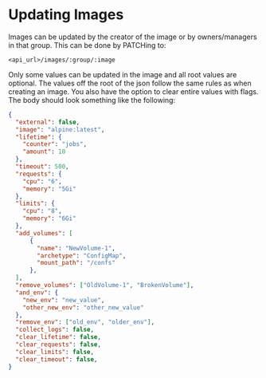 # Updating Images

Images can be updated by the creator of the image or by owners/managers in
that group. This can be done by PATCHing to:

```
<api_url>/images/:group/:image
```

Only some values can be updated in the image and all root values are optional.
The values off the root of the json follow the same rules as when creating an
image. You also have the option to clear entire values with flags. The body
should look something like the following:

```json
{
  "external": false,
  "image": "alpine:latest",
  "lifetime": {
    "counter": "jobs",
    "amount": 10
  },
  "timeout": 500,
  "requests": {
    "cpu": "6",
    "memory": "5Gi"
  },
  "limits": {
    "cpu": "8",
    "memory": "6Gi"
  },
  "add_volumes": [
      {
        "name": "NewVolume-1",
        "archetype": "ConfigMap",
        "mount_path": "/confs"
      },
  ],
  "remove_volumes": ["OldVolume-1", "BrokenVolume"],
  "and_env": {
    "new_env": "new_value",
    "other_new_env": "other_new_value"
  },
  "remove_env": ["old_env", "older_env"],
  "collect_logs": false,
  "clear_lifetime": false,
  "clear_requests": false,
  "clear_limits": false,
  "clear_timeout": false,
}
```

